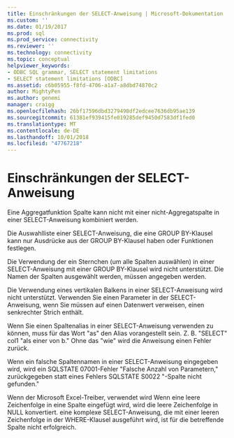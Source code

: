 ```yaml
---
title: Einschränkungen der SELECT-Anweisung | Microsoft-Dokumentation
ms.custom: ''
ms.date: 01/19/2017
ms.prod: sql
ms.prod_service: connectivity
ms.reviewer: ''
ms.technology: connectivity
ms.topic: conceptual
helpviewer_keywords:
- ODBC SQL grammar, SELECT statement limitations
- SELECT statement limitations [ODBC]
ms.assetid: c6b05955-f8fd-4706-a1a7-a8dbd74870c2
author: MightyPen
ms.author: genemi
manager: craigg
ms.openlocfilehash: 26bf17596dbd3279498df2edcee7636db95ae139
ms.sourcegitcommit: 61381ef939415fe019285def9450d7583df1fed0
ms.translationtype: MT
ms.contentlocale: de-DE
ms.lasthandoff: 10/01/2018
ms.locfileid: "47767218"
---
```

# <a name="select-statement-limitations"></a>Einschränkungen der SELECT-Anweisung
Eine Aggregatfunktion Spalte kann nicht mit einer nicht-Aggregatspalte in einer SELECT-Anweisung kombiniert werden.  
  
 Die Auswahlliste einer SELECT-Anweisung, die eine GROUP BY-Klausel kann nur Ausdrücke aus der GROUP BY-Klausel haben oder Funktionen festlegen.  
  
 Die Verwendung der ein Sternchen (um alle Spalten auswählen) in einer SELECT-Anweisung mit einer GROUP BY-Klausel wird nicht unterstützt. Die Namen der Spalten ausgewählt werden, müssen angegeben werden.  
  
 Die Verwendung eines vertikalen Balkens in einer SELECT-Anweisung wird nicht unterstützt. Verwenden Sie einen Parameter in der SELECT-Anweisung, wenn Sie müssen auf einen Datenwert verweisen, einen senkrechter Strich enthält.  
  
 Wenn Sie einen Spaltenalias in einer SELECT-Anweisung verwenden zu können, muss für das Wort "as" den Alias vorangestellt sein. Z. B. "SELECT" col1 "als einer von b." Ohne das "wie" wird die Anweisung einen Fehler zurück.  
  
 Wenn ein falsche Spaltennamen in einer SELECT-Anweisung eingegeben wird, wird ein SQLSTATE 07001-Fehler "Falsche Anzahl von Parametern," zurückgegeben statt eines Fehlers SQLSTATE S0022 "-Spalte nicht gefunden."  
  
 Wenn der Microsoft Excel-Treiber, verwendet wird Wenn eine leere Zeichenfolge in eine Spalte eingefügt wird, wird die leere Zeichenfolge in NULL konvertiert. eine komplexe SELECT-Anweisung, die mit einer leeren Zeichenfolge in der WHERE-Klausel ausgeführt wird, ist für die betreffende Spalte nicht erfolgreich.
